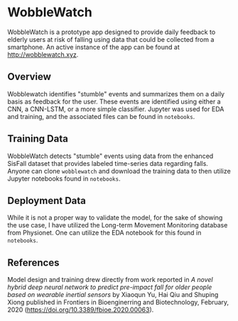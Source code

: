 # WobbleWatch
WobbleWatch is a prototype app designed to provide daily feedback to elderly users at risk of falling using data that could be collected from a smartphone. An active instance of the app can be found at http://wobblewatch.xyz. 

## Overview
Wobblewatch identifies "stumble" events and summarizes them on a daily basis as feedback for the user. These events are identified using either a CNN, a CNN-LSTM, or a more simple classifier. Jupyter was used for EDA and training, and the associated files can be found in `notebooks`.

## Training Data
WobbleWatch detects "stumble" events using data from the enhanced SisFall dataset that provides labeled time-series data regarding falls. Anyone can clone `wobblewatch` and download the training data to then utilize Jupyter notebooks found in `notebooks`. 

## Deployment Data
While it is not a proper way to validate the model, for the sake of showing the use case, I have utilized the Long-term Movement Monitoring database from Physionet. One can utilize the EDA notebook for this found in `notebooks`.

## References
Model design and training drew directly from work reported in *A novel hybrid deep neural network to predict pre-impact fall for older people based on wearable inertial sensors* by Xiaoqun Yu, Hai Qiu and Shuping Xiong published in Frontiers in Bioenginerring and Biotechnology, February, 2020 (https://doi.org/10.3389/fbioe.2020.00063).
